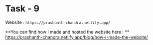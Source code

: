 # Task - 9

Website : `https://prashanth-chandra.netlify.app/`

**You can find how I made and hosted the website here : ** https://prashanth-chandra.netlify.app/blog/how-i-made-the-website/